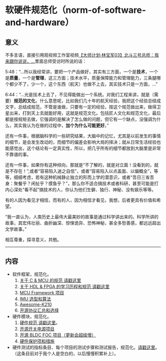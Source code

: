 # 软硬件规范化（norm-of-software-and-hardware）

## 意义

不多言语，直接引用观视频工作室视频[【大师计划·林宝军03】北斗三号总师：我来跟你说说，...](https://www.bilibili.com/video/BV1BA411K7FJ)里面总师受访时所说的话：

5:48：“...所以我经常讲，要把一个产品做好，其实有三方面，一个是**技术**，一个是**质量**，一个是**管理**，这三方面；技术水平，质量保障能力和管理能力，三条腿哪个都少不了，少一个，这个东西（航天）也做不上去，其实技术只是一方面，...”

6:44：“...光是技术上去了，不见得能做出一个系统。对我们工程来讲，就是（需要）**规范的文化**，什么意思呢，比如我们几十年的航天经验，我把这个经验总结成文字，总结成规范，不管是谁做，只要有一定的经验，按这个规范做出来，做得卫星出来，打到天上去就能好用，这就是规范文化。包括匠人文化和规范文化，最后都是按规矩去做，它强调的是解决了怎么做的问题，但它有一个缺点，没强调为什么，其实我认为在做的过程中，**加个为什么可能更好**。”

还有一件事，根据脑科学的一些研究结果，大脑中的记忆，尤其是以前发生的事情的细节，是会发生改动的，而细节的偏差会影响大局的择决；就从日常生活经验也能感觉出，这个结论有一定真实性，所以，把几乎所有的细节都放到大脑里是非常不靠谱的事。

还有一件事，如果你有这种倾向，那就是“不了解的，就是对立面！没看到的，就是不存在！”,或者“容易陷入迷之自信”，或者“容易陷入以点盖面、以偏概全”，等等，细细考虑，若有这种机械静止独立的形而上学的潜意识，或者“吾日三省吾身：聚餐乎？闲扯乎？摸鱼乎？”，那么你不适合搞技术或者科研，甚至可能是打内心深处“看不起”搞技术的人，你认为他们生僻、独行、神秘、没有娱乐等等。

有的人因为看见才相信，而有的人，因为相信才看见，我想，后者更具有价值和希望。

“我一直认为，人类历史上最伟大最美妙的故事是通过科学讲出来的。科学所讲的故事，其宏伟壮丽、曲折幽深、惊悚诡异、恐怖神秘，甚全多愁善感，都远远超出文学故事。”

相互尊重，探寻意义，共勉。

------

## 内容

-   软件框架，规范化。
    1.  [关于 C & MCU 的规范 请戳这里](https://github.com/Staok/coding-style-and-more)
    2.  [关于 HDL & FPGA 的学习历程和规范 请戳这里](https://github.com/Staok/HDL-FPGA-study-and-norms)
    3.  [MCU Framework 项目](https://github.com/Staok/stm32_framework)
    4.  [IMU 选型和算法](https://github.com/Staok/IMU-study)
    5.  [Awesome-K210](https://github.com/Staok/Awesome-K210)
    6.  [开源协议汇总和选择](https://github.com/Staok/Public-License-List)
-   硬件模块，规范化。
    1.  [硬件规范 请戳这里](https://github.com/Staok/thoughs-about-hardware-design)。
    2.  [开源开关电源项目](https://github.com/Staok/PowerBar)
    3.  [开源 BLDC FOC 项目（更新会超级慢）](https://github.com/Staok/iBLDC)
    4.  [硬件保护项和措施](https://github.com/Staok/protection-circuits)
-   硬件测试的指标条目、每个项目的测试步骤和测试报告，规范化。[请戳这里](https://github.com/Staok/thoughs-about-hardware-design/blob/master/SCH%20%26%20PCB%20%E8%AE%BE%E8%AE%A1%E8%A7%84%E8%8C%83%E5%92%8C%20AD%20%E7%9A%84%E4%BD%BF%E7%94%A8.md#15-%E7%A1%AC%E4%BB%B6%E6%B5%8B%E8%AF%95%E8%A7%84%E8%8C%83%E5%8C%96)。（这条目前对于我个人是空白的，以后慢慢积累补上）。